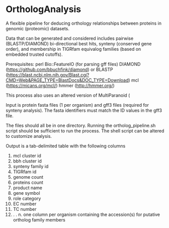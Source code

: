 # OrthologAnalysis
A flexible pipeline for deducing orthology relationships between proteins in genomic (proteomic) datasets.

Data that can be generated and considered includes pairwise (BLASTP/DIAMOND) bi-directional best hits, synteny (conserved gene order), and membership in TIGRfam equivalog families (based on embedded trusted cutoffs).

Prerequisites:
perl
Bio::FeatureIO (for parsing gff files)
DIAMOND (https://github.com/bbuchfink/diamond) or BLASTP (https://blast.ncbi.nlm.nih.gov/Blast.cgi?CMD=Web&PAGE_TYPE=BlastDocs&DOC_TYPE=Download)
mcl (https://micans.org/mcl/)
hmmer (http://hmmer.org/)

This process also uses an altered version of MultiParanoid (

Input is protein fasta files (1 per organism) and gff3 files (required for synteny analysis).
The fasta identifiers must match the ID values in the gff3 file.

The files should all be in one directory. Running the ortholog_pipeline.sh script should be sufficient to run the process.
The shell script can be altered to customize analysis.

Output is a tab-delimited table with the following columns
1. mcl cluster id
2. bbh cluster id
3. synteny family id
4. TIGRfam id
5. genome count
6. proteins count
7. product name
8. gene symbol
9. role category
10. EC number
11. TC number
12. . . n. one column per organism containing the accession(s) for putative ortholog family members

